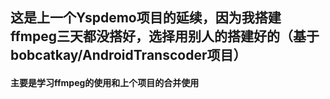 ## 这是上一个Yspdemo项目的延续，因为我搭建ffmpeg三天都没搭好，选择用别人的搭建好的（基于bobcatkay/AndroidTranscoder项目）
#### 主要是学习ffmpeg的使用和上个项目的合并使用

